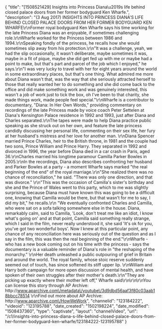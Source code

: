 {
    "title": "[1508521429] Insights into Princess Diana\u2019s life behind closed palace doors from her former bodyguard Ken Wharfe.",
    "description": "(3 Aug 2017) INSIGHTS INTO PRINCESS DIANA'S LIFE BEHIND CLOSED PALACE DOORS FROM HER FORMER BODYGUARD KEN WHARFE\r\nFormer royal bodyguard Ken Wharfe says his time working for the late Princess Diana was an enjoyable, if sometimes challenging role.\r\nWharfe worked for the Princess between 1986 and 1994.\r\nSpeaking fondly of the princess, he recalls how she would sometimes slip away from his protection.\r\n\"It was a challenge, yeah, we had the slip occasionally, it wasn't deliberate, maybe sometimes it was, maybe in a fit of pique, maybe she did get fed up with me or maybe had a point to make, but that's part and parcel of the job which I enjoyed,\" he says.\r\n\"I was very lucky to travel with her for eight years around the world in some extraordinary places, but that's one thing. What admired me more about Diana wasn't that, was the way that she seriously attracted herself to those that really wanted her to do something and she did come back to the office and did make something work and was genuinely interested, this wasn't a job of work just to tick the box, oh I've been to that charity, she made things work, made people feel special.\"\r\nWharfe is a contributor to documentary, \"Diana: In Her Own Words,\" providing commentary on recordings of the late Princess made by voice coach Peter Settelen at Diana's Kensington Palace residence in 1992 and 1993, just after Diana and Charles separated.\r\nThe tapes were made to help Diana practice public speaking as she struck out on her own, and feature the late princess candidly discussing her personal life, commenting on their sex life, her fury at her husband's mistress and her love for another man.  \r\nDiana Spencer married Prince Charles, heir to the British throne, in 1981 and the couple had two sons, Prince William and Prince Harry. They separated in 1992 and divorced in 1996, the year before Diana died in a car crash in Paris, aged 36.\r\nCharles married his longtime paramour Camilla Parker Bowles in 2005.\r\nIn the recordings, Diana also describes confronting her husband and Parker Bowles at a party - a moment Wharfe says marked \"the real beginning of the end\" of the royal marriage.\r\n\"She realized there was no chance of reconciliation,\" he said. \"There was only one direction, and that was divorce.\" \r\n\"This was the occasion of Camilla's sister's birthday and she and the Prince of Wales went to this party, which to me was slightly surprising, because Diana must have known this was going to be a difficult one, knowing that Camilla would be there, but that wasn't for me to say, I did my bit,\" he recalls.\r\n \"We eventually confronted Charles and Camilla, who were sat on a sofa talking somewhere else in the house. Diana, remarkably calm, said to Camilla, 'Look, don't treat me like an idiot, I know what's going on' and at that point, Camilla said something really strange, which I said in the film, never really understood it, she said 'It's ok for you, you've got two wonderful boys'. Now I knew at this particular point, any chance of any reconciliation here was seriously out of the question and as I say in the film, this was then the real beginning of the end.\"\r\nWharfe - who has a new book coming out on his time with the princess - says the documentary is a valuable reminder of Diana's role in \"the reshaping of the monarchy.\" \r\nHer death unleashed a public outpouring of grief in Britain and around the world. The royal family, whose stoic reserve suddenly seemed out of touch, has since softened its stiff upper lip. \r\nWilliam and Harry both campaign for more open discussion of mental health, and have spoken of their own struggles after their mother's death.\r\n\"They are picking up exactly where their mother left off,\" Wharfe said\r\n\r\n\r\nYou can license this story through AP Archive: http:\/\/www.aparchive.com\/metadata\/youtube\/3d9dbd56aaf3f80c03aab18bbcc78514 \r\nFind out more about AP Archive: http:\/\/www.aparchive.com\/HowWeWork",
    "channelid": "123184222",
    "videoid": "123195788",
    "date_created": "1502198224",
    "date_modified": "1508437360",
    "type": "captivate",
    "layout": "channelVideo",
    "url": "\/c1\/insights-into-princess-diana-s-life-behind-closed-palace-doors-from-her-former-bodyguard-ken-wharfe\/123184222-123195788"
}